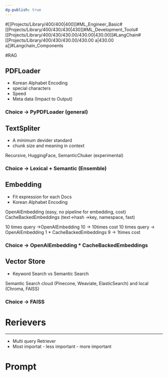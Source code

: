 ```yaml
---
dg-publish: true
---
```

#[[Projects/Library/400/400\|400]]#ML_Engineer_Basic#[[Projects/Library/400/430/430\|430]]#ML_Development_Tools#[[Projects/Library/400/430/430.00/430.00\|430.00]]#LangChain#[[Projects/Library/400/430/430.00/430.00 a\|430.00 a]]#Langchain_Components



#RAG
## PDFLoader
- Korean Alphabet Encoding
- special characters
- Speed
- Meta data (Impact to Output)
### Choice  -> PyPDFLoader (general)


## TextSpliter
- A minimum devider standard
- chunk size and meaning in context

Recursive, HuggingFace, SemanticChuker (experimental)

### Choice -> Lexical + Semantic (Ensemble)
## Embedding
- Fit expression for each Docs
- Korean Alphabet Encoding

OpenAIEmbedding (easy, no pipeline for embedding, cost)
CacheBackedEmbeddings (text->hash ->key, namespace, fast)

10 times query ->OpenAIEmbedding 10 -> 10times cost
10 times query -> OpenAIEmbedding 1 * CacheBackedEmbeddings 9 -> 1times cost

### Choice -> OpenAIEmbedding * CacheBackedEmbeddings 

## Vector Store
- Keyword Search vs Semantic Search

Semantic Search
cloud (Pinecone, Weaviate, ElasticSearch) and local (Chroma, FAISS)
### Choice -> FAISS

# Rerievers
---
- Multi query Retriever
- Most importat - less important - more important


# Prompt
